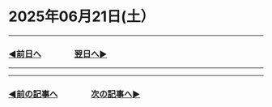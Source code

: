 # 2025年06月21日(土）

---

### [◀️前日へ](https://github.com/yuasys/chatty-journal/blob/main/2025/06/2025-06-20.md)&emsp;&emsp;&emsp;&emsp;[翌日へ▶️](https://github.com/yuasys/chatty-journal/blob/main/2025/06/2025-06-22.md)

---

---

### [◀️前の記事へ](https://github.com/yuasys/chatty-journal/blob/main/2025/06/2025-06-03.md)&emsp;&emsp;&emsp;&emsp;[次の記事へ▶️](https://github.com/yuasys/chatty-journal/blob/main/2025/06/2025-06-21.md)
